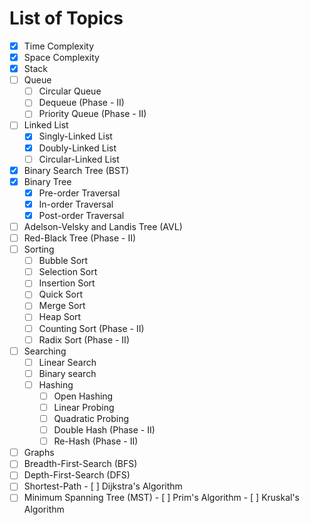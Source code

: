 # List of Topics

- [x] Time Complexity
- [x] Space Complexity
- [x] Stack
- [ ] Queue
  - [ ] Circular Queue
  - [ ] Dequeue (Phase - II)
  - [ ] Priority Queue (Phase - II)
- [ ] Linked List
  - [x] Singly-Linked List
  - [x] Doubly-Linked List
  - [ ] Circular-Linked List
- [x] Binary Search Tree (BST)
- [x] Binary Tree
  - [x] Pre-order Traversal
  - [x] In-order Traversal
  - [x] Post-order Traversal
- [ ] Adelson-Velsky and Landis Tree (AVL)
- [ ] Red-Black Tree (Phase - II)
- [ ] Sorting
  - [ ] Bubble Sort
  - [ ] Selection Sort
  - [ ] Insertion Sort
  - [ ] Quick Sort
  - [ ] Merge Sort
  - [ ] Heap Sort
  - [ ] Counting Sort (Phase - II)
  - [ ] Radix Sort (Phase - II)
- [ ] Searching
  - [ ] Linear Search
  - [ ] Binary search
  - [ ] Hashing
    - [ ] Open Hashing
    - [ ] Linear Probing
    - [ ] Quadratic Probing
    - [ ] Double Hash (Phase - II)
    - [ ] Re-Hash (Phase - II)
- [ ]  Graphs
  - [ ]  Breadth-First-Search (BFS)
  - [ ]  Depth-First-Search (DFS)
  - [ ]  Shortest-Path
    - [ ]  Dijkstra's Algorithm
  - [ ]  Minimum Spanning Tree (MST)
    - [ ]  Prim's Algorithm
    - [ ]  Kruskal's Algorithm

